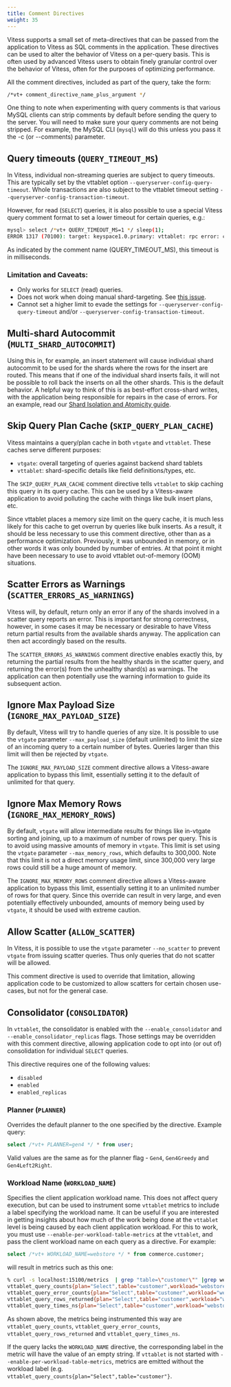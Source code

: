 ```yaml
---
title: Comment Directives
weight: 35
---
```


Vitess supports a small set of meta-directives that can be passed from the application to Vitess as SQL comments in the application. These directives can be used to alter the behavior of Vitess on a per-query basis. This is often used by advanced Vitess users to obtain finely granular control over the behavior of Vitess, often for the purposes of optimizing performance.

All the comment directives, included as part of the query, take the form:

```sh
/*vt+ comment_directive_name_plus_argument */
```

One thing to note when experimenting with query comments is that various MySQL clients can strip comments by default before sending the query to the server. You will need to make sure your query comments are not being stripped. For example, the MySQL CLI (`mysql`) will do this unless you pass it the -c (or --comments) parameter.

## Query timeouts (`QUERY_TIMEOUT_MS`)

In Vitess, individual non-streaming queries are subject to query timeouts. This are typically set by the vttablet option `--queryserver-config-query-timeout`. Whole transactions are also subject to the vttablet timeout setting `--queryserver-config-transaction-timeout`.

However, for read (`SELECT`) queries, it is also possible to use a special Vitess query comment format to set a lower timeout for certain queries, e.g.:

```sh
mysql> select /*vt+ QUERY_TIMEOUT_MS=1 */ sleep(1);
ERROR 1317 (70100): target: keyspace1.0.primary: vttablet: rpc error: code = DeadlineExceeded desc = context deadline exceeded
```

As indicated by the comment name (QUERY_TIMEOUT_MS), this timeout is in milliseconds.

### Limitation and Caveats:

- Only works for `SELECT` (read) queries.
- Does not work when doing manual shard-targeting. See [this issue](https://github.com/vitessio/vitess/issues/7031).
- Cannot set a higher limit to evade the settings for `--queryserver-config-query-timeout` and/or `--queryserver-config-transaction-timeout`.

## Multi-shard Autocommit (`MULTI_SHARD_AUTOCOMMIT`)

Using this in, for example, an insert statement will cause individual shard autocommit to be used for the shards where the rows for the insert are routed. This means that if one of the individual shard inserts fails, it will not be possible to roll back the inserts on all the other shards. This is the default behavior. A helpful way to think of this is as best-effort cross-shard writes, with the application being responsible for repairs in the case of errors. For an example, read our [Shard Isolation and Atomicity guide](../../configuration-advanced/shard-isolation-atomicity/#method-1--the-naive-way).

## Skip Query Plan Cache (`SKIP_QUERY_PLAN_CACHE`)

Vitess maintains a query/plan cache in both `vtgate` and `vttablet`. These caches serve different purposes:

- `vtgate`: overall targeting of queries against backend shard tablets
- `vttablet`: shard-specific details like field definitions/types, etc.

The `SKIP_QUERY_PLAN_CACHE` comment directive tells `vttablet` to skip caching this query in its query cache. This can be used by a Vitess-aware application to avoid polluting the cache with things like bulk insert plans, etc.

Since vttablet places a memory size limit on the query cache, it is much less likely for this cache to get overrun by queries like bulk inserts. As a result, it should be less necessary to use this comment directive, other than as a performance optimization.  Previously, it was unbounded in memory, or in other words it was only bounded by number of entries. At that point it might have been necessary to use to avoid vttablet out-of-memory (OOM) situations.

## Scatter Errors as Warnings (`SCATTER_ERRORS_AS_WARNINGS`)

Vitess will, by default, return only an error if any of the shards involved in a scatter query reports an error. This is important for strong correctness, however, in some cases it may be necessary or desirable to have Vitess return partial results from the available shards anyway. The application can then act accordingly based on the results.

The `SCATTER_ERRORS_AS_WARNINGS` comment directive enables exactly this, by returning the partial results from the healthy shards in the scatter query, and returning the error(s) from the unhealthy shard(s) as warnings. The application can then potentially use the warning information to guide its subsequent action.

## Ignore Max Payload Size (`IGNORE_MAX_PAYLOAD_SIZE`)

By default, Vitess will try to handle queries of any size. It is possible to use the `vtgate` parameter `--max_payload_size` (default unlimited) to limit the size of an incoming query to a certain number of bytes. Queries larger than this limit will then be rejected by `vtgate`.

The `IGNORE_MAX_PAYLOAD_SIZE` comment directive allows a Vitess-aware application to bypass this limit, essentially setting it to the default of unlimited for that query.

## Ignore Max Memory Rows (`IGNORE_MAX_MEMORY_ROWS`)

By default, `vtgate` will allow intermediate results for things like in-vtgate sorting and joining, up to a maximum of number of rows per query. This is to avoid using massive amounts of memory in `vtgate`. This limit is set using the `vtgate` parameter `--max_memory_rows`, which defaults to 300,000. Note that this limit is not a direct memory usage limit, since 300,000 very large rows could still be a huge amount of memory.

The `IGNORE_MAX_MEMORY_ROWS` comment directive allows a Vitess-aware application to bypass this limit, essentially setting it to an unlimited number of rows for that query. Since this override can result in very large, and even potentially effectively unbounded, amounts of memory being used by `vtgate`, it should be used with extreme caution.

## Allow Scatter (`ALLOW_SCATTER`)

In Vitess, it is possible to use the `vtgate` parameter `--no_scatter` to prevent `vtgate` from issuing scatter queries. Thus only queries that do not scatter will be allowed.

This comment directive is used to override that limitation, allowing application code to be customized to allow scatters for certain chosen use-cases, but not for the general case.

## Consolidator (`CONSOLIDATOR`)

In `vttablet`, the consolidator is enabled with the `--enable_consolidator` and `--enable_consolidator_replicas` flags. Those settings may be overridden with this comment directive, allowing application code to opt into (or out of) consolidation for individual `SELECT` queries.

This directive requires one of the following values:

 * `disabled`
 * `enabled`
 * `enabled_replicas`

### Planner (`PLANNER`)

Overrides the default planner to the one specified by the directive. Example query:

```sql
select /*vt+ PLANNER=gen4 */ * from user;
```

Valid values are the same as for the planner flag - `Gen4`, `Gen4Greedy` and `Gen4Left2Right`.

### Workload Name (`WORKLOAD_NAME`)

Specifies the client application workload name. This does not affect query execution, but can be used to instrument
some `vttablet` metrics to include a label specifying the workload name. It can be useful if you are interested in
getting insights about how much of the work being done at the `vttablet` level is being caused by each client
application workload. For this to work, you must use  `--enable-per-workload-table-metrics` at the `vttablet`, and pass
the client workload name on each query as a directive. For example:

```sql
select /*vt+ WORKLOAD_NAME=webstore */ * from commerce.customer;
```

will result in metrics such as this one:

```bash
% curl -s localhost:15100/metrics  | grep "table=\"customer\"" |grep webstore
vttablet_query_counts{plan="Select",table="customer",workload="webstore"} 1
vttablet_query_error_counts{plan="Select",table="customer",workload="webstore"} 0
vttablet_query_rows_returned{plan="Select",table="customer",workload="webstore"} 0
vttablet_query_times_ns{plan="Select",table="customer",workload="webstore"} 602557
```

As shown above, the metrics being instrumented this way are `vttablet_query_counts`, `vttablet_query_error_counts`,
`vttablet_query_rows_returned` and `vttablet_query_times_ns`.

If the query lacks the `WORKLOAD_NAME` directive, the corresponding label in the metric will have the value of an empty
string. If `vttablet` is not started with `--enable-per-workload-table-metrics`, metrics are emitted without the
workload label (e.g. `vttablet_query_counts{plan="Select",table="customer"}`.
